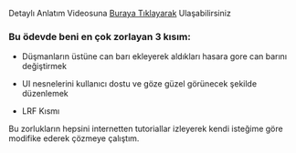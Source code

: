 
Detaylı Anlatım Videosuna [Buraya Tıklayarak](https://github.com/HarunSMetin/Game_Programming_HW2/blob/main/Odev2.mp4) Ulaşabilirsiniz

### Bu ödevde beni en çok zorlayan 3 kısım:

  - Düşmanların üstüne can barı ekleyerek aldıkları hasara gore can barını değiştirmek

  - UI nesnelerini kullanıcı dostu ve göze güzel görünecek şekilde düzenlemek

  - LRF Kısmı


Bu zorlukların hepsini internetten tutoriallar izleyerek kendi isteğime göre modifike ederek çözmeye çalıştım.
